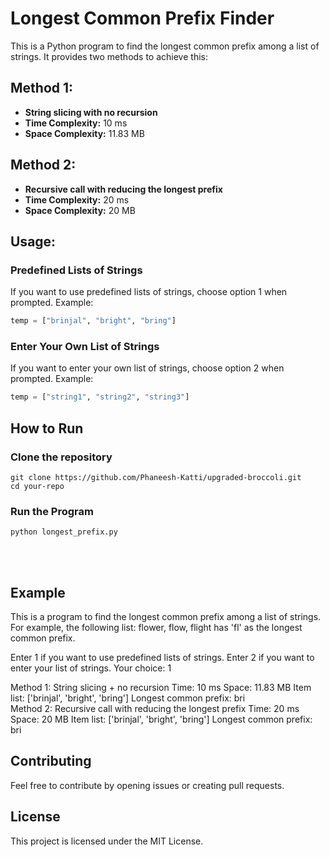 # Longest Common Prefix Finder

This is a Python program to find the longest common prefix among a list of strings. It provides two methods to achieve this:

## Method 1:

- **String slicing with no recursion**
- **Time Complexity:** 10 ms
- **Space Complexity:** 11.83 MB

## Method 2:

- **Recursive call with reducing the longest prefix**
- **Time Complexity:** 20 ms
- **Space Complexity:** 20 MB

## Usage:

### Predefined Lists of Strings

If you want to use predefined lists of strings, choose option 1 when prompted. Example:

```python
temp = ["brinjal", "bright", "bring"]
```

### Enter Your Own List of Strings

If you want to enter your own list of strings, choose option 2 when prompted. Example:

```python
temp = ["string1", "string2", "string3"]
```

## How to Run

### Clone the repository 
```
git clone https://github.com/Phaneesh-Katti/upgraded-broccoli.git
cd your-repo
```

### Run the Program
```
python longest_prefix.py
```

<br><br>
## Example
This is a program to find the longest common prefix among a list of strings. 
For example, the following list: 
  flower, flow, flight 
has 'fl' as the longest common prefix.

Enter 1 if you want to use predefined lists of strings. 
Enter 2 if you want to enter your list of strings. 
Your choice: 1

Method 1:
String slicing + no recursion
Time: 10 ms
Space: 11.83 MB
Item list: ['brinjal', 'bright', 'bring']
Longest common prefix: bri
<br>
Method 2:
Recursive call with reducing the longest prefix
Time: 20 ms
Space: 20 MB
Item list: ['brinjal', 'bright', 'bring']
Longest common prefix: bri

## Contributing
Feel free to contribute by opening issues or creating pull requests.

## License
This project is licensed under the MIT License.
